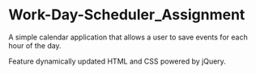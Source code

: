 # Work-Day-Scheduler_Assignment
A simple calendar application that allows a user to save events for each hour of the day.

Feature dynamically updated HTML and CSS powered by jQuery.
